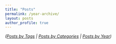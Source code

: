 ```yaml
---
title: "Posts"
permalink: /year-archive/
layout: posts
author_profile: true
---
```


_([Posts by Tags](/blog/tags/) | [Posts by Categories](/blog/category/) | [Posts by Year](/blog/year-archive/))_
